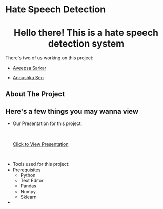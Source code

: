 

# Hate Speech Detection 
<h1 align="center">Hello there! This is a hate speech detection system </h1>

<p> There's two of us working on this project: 

- [Aveepsa Sarkar](https://github.com/LostCatinLostCity)

- [Anoushka Sen](https://github.com/senanoushka)
</p>

<!-- ABOUT THE PROJECT -->
## About The Project

## Here's a few things you may wanna view
- Our Presentation for this project:

    <br />
    <br />
    <a href="url here"> Click to View Presentation</a>
  

<br>

- Tools used for this project:
- Prerequisites
  * Python 
  * Text Editor
  * Pandas 
  * Numpy
  * Sklearn
- 


    
  
